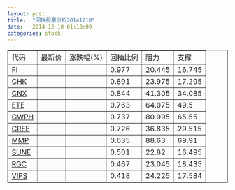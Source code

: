 ```yaml
---
layout: post
title:  "回抽股票分析20141210"
date:   2014-12-10 01:18:09
categories: stock
---
```

<script type="text/javascript">
var stockList = []
stockList.push('gb_fi');
stockList.push('gb_chk');
stockList.push('gb_cnx');
stockList.push('gb_ete');
stockList.push('gb_gwph');
stockList.push('gb_cree');
stockList.push('gb_mmp');
stockList.push('gb_sune');
stockList.push('gb_rgc');
stockList.push('gb_vips');
</script>
<table border="1">
 <tr>
 <td>代码</td>
 <td>最新价</td>
 <td>涨跌幅(%)</td>
 <td>回抽比例</td>
 <td>阻力</td>
 <td>支撑</td>
</tr>
  <tr id="fi">
  <td><a href="http://stock.finance.sina.com.cn/usstock/quotes/FI.html" target="_blank">FI</a></td><td></td><td></td><td>0.977</td><td>20.445</td><td>16.745</td></tr>
  <tr id="chk">
  <td><a href="http://stock.finance.sina.com.cn/usstock/quotes/CHK.html" target="_blank">CHK</a></td><td></td><td></td><td>0.891</td><td>23.975</td><td>17.295</td></tr>
  <tr id="cnx">
  <td><a href="http://stock.finance.sina.com.cn/usstock/quotes/CNX.html" target="_blank">CNX</a></td><td></td><td></td><td>0.844</td><td>41.305</td><td>34.085</td></tr>
  <tr id="ete">
  <td><a href="http://stock.finance.sina.com.cn/usstock/quotes/ETE.html" target="_blank">ETE</a></td><td></td><td></td><td>0.763</td><td>64.075</td><td>49.5</td></tr>
  <tr id="gwph">
  <td><a href="http://stock.finance.sina.com.cn/usstock/quotes/GWPH.html" target="_blank">GWPH</a></td><td></td><td></td><td>0.737</td><td>80.995</td><td>65.55</td></tr>
  <tr id="cree">
  <td><a href="http://stock.finance.sina.com.cn/usstock/quotes/CREE.html" target="_blank">CREE</a></td><td></td><td></td><td>0.726</td><td>36.835</td><td>29.515</td></tr>
  <tr id="mmp">
  <td><a href="http://stock.finance.sina.com.cn/usstock/quotes/MMP.html" target="_blank">MMP</a></td><td></td><td></td><td>0.635</td><td>88.63</td><td>69.91</td></tr>
  <tr id="sune">
  <td><a href="http://stock.finance.sina.com.cn/usstock/quotes/SUNE.html" target="_blank">SUNE</a></td><td></td><td></td><td>0.501</td><td>22.82</td><td>16.495</td></tr>
  <tr id="rgc">
  <td><a href="http://stock.finance.sina.com.cn/usstock/quotes/RGC.html" target="_blank">RGC</a></td><td></td><td></td><td>0.467</td><td>23.045</td><td>18.435</td></tr>
  <tr id="vips">
  <td><a href="http://stock.finance.sina.com.cn/usstock/quotes/VIPS.html" target="_blank">VIPS</a></td><td></td><td></td><td>0.418</td><td>24.225</td><td>17.584</td></tr>
</table>

